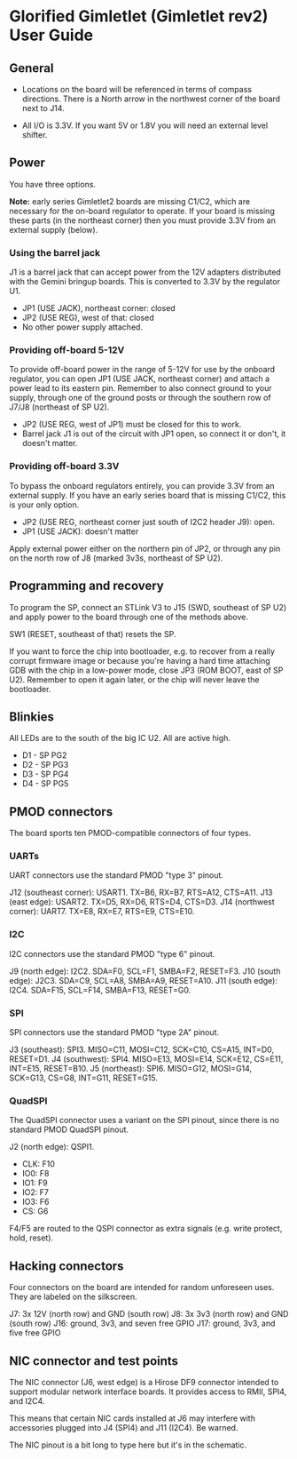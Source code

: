 # Glorified Gimletlet (Gimletlet rev2) User Guide

## General

- Locations on the board will be referenced in terms of compass directions.
  There is a North arrow in the northwest corner of the board next to J14.

- All I/O is 3.3V. If you want 5V or 1.8V you will need an external level
  shifter.

## Power

You have three options.

**Note:** early series Gimletlet2 boards are missing C1/C2, which are necessary
for the on-board regulator to operate. If your board is missing these parts (in
the northeast corner) then you must provide 3.3V from an external supply
(below).

### Using the barrel jack

J1 is a barrel jack that can accept power from the 12V adapters distributed with
the Gemini bringup boards. This is converted to 3.3V by the regulator U1.

- JP1 (USE JACK), northeast corner: closed
- JP2 (USE REG), west of that: closed
- No other power supply attached.

### Providing off-board 5-12V

To provide off-board power in the range of 5-12V for use by the onboard
regulator, you can open JP1 (USE JACK, northeast corner) and attach a power lead
to its eastern pin. Remember to also connect ground to your supply, through one
of the ground posts or through the southern row of J7/J8 (northeast of SP U2).

- JP2 (USE REG, west of JP1) must be closed for this to work.
- Barrel jack J1 is out of the circuit with JP1 open, so connect it or don't, it
  doesn't matter.

### Providing off-board 3.3V

To bypass the onboard regulators entirely, you can provide 3.3V from an external
supply. If you have an early series board that is missing C1/C2, this is your
only option.

- JP2 (USE REG, northeast corner just south of I2C2 header J9): open.
- JP1 (USE JACK): doesn't matter

Apply external power either on the northern pin of JP2, or through any pin on
the north row of J8 (marked 3v3s, northeast of SP U2).

## Programming and recovery

To program the SP, connect an STLink V3 to J15 (SWD, southeast of SP U2) and
apply power to the board through one of the methods above.

SW1 (RESET, southeast of that) resets the SP.

If you want to force the chip into bootloader, e.g. to recover from a really
corrupt firmware image or because you're having a hard time attaching GDB with
the chip in a low-power mode, close JP3 (ROM BOOT, east of SP U2). Remember to
open it again later, or the chip will never leave the bootloader.

## Blinkies

All LEDs are to the south of the big IC U2. All are active high.

- D1 - SP PG2
- D2 - SP PG3
- D3 - SP PG4
- D4 - SP PG5

## PMOD connectors

The board sports ten PMOD-compatible connectors of four types.

### UARTs

UART connectors use the standard PMOD "type 3" pinout.

J12 (southeast corner): USART1. TX=B6, RX=B7, RTS=A12, CTS=A11.
J13 (east edge): USART2. TX=D5, RX=D6, RTS=D4, CTS=D3.
J14 (northwest corner): UART7. TX=E8, RX=E7, RTS=E9, CTS=E10.

### I2C

I2C connectors use the standard PMOD "type 6" pinout.

J9 (north edge): I2C2. SDA=F0, SCL=F1, SMBA=F2, RESET=F3.
J10 (south edge): J2C3. SDA=C9, SCL=A8, SMBA=A9, RESET=A10.
J11 (south edge): I2C4. SDA=F15, SCL=F14, SMBA=F13, RESET=G0. 

### SPI

SPI connectors use the standard PMOD "type 2A" pinout.

J3 (southeast): SPI3. MISO=C11, MOSI=C12, SCK=C10, CS=A15, INT=D0, RESET=D1.
J4 (southwest): SPI4. MISO=E13, MOSI=E14, SCK=E12, CS=E11, INT=E15, RESET=B10.
J5 (northeast): SPI6. MISO=G12, MOSI=G14, SCK=G13, CS=G8, INT=G11, RESET=G15.

### QuadSPI

The QuadSPI connector uses a variant on the SPI pinout, since there is no
standard PMOD QuadSPI pinout.

J2 (north edge): QSPI1.
- CLK: F10
- IO0: F8
- IO1: F9
- IO2: F7
- IO3: F6
- CS: G6

F4/F5 are routed to the QSPI connector as extra signals (e.g. write protect,
hold, reset).

## Hacking connectors

Four connectors on the board are intended for random unforeseen uses. They are
labeled on the silkscreen.

J7: 3x 12V (north row) and GND (south row)
J8: 3x 3v3 (north row) and GND (south row)
J16: ground, 3v3, and seven free GPIO
J17: ground, 3v3, and five free GPIO

## NIC connector and test points

The NIC connector (J6, west edge) is a Hirose DF9 connector intended to support
modular network interface boards. It provides access to RMII, SPI4, and I2C4.

This means that certain NIC cards installed at J6 may interfere with accessories
plugged into J4 (SPI4) and J11 (I2C4). Be warned.

The NIC pinout is a bit long to type here but it's in the schematic.
